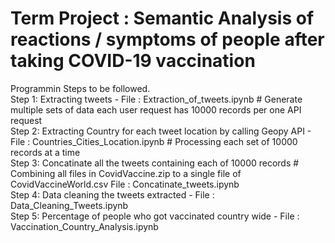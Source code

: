 # Term Project : Semantic Analysis of reactions / symptoms of people after taking COVID-19 vaccination
Programmin Steps to be followed.<br/>
Step 1: Extracting tweets - File : Extraction_of_tweets.ipynb # Generate multiple sets of data each user request has 10000 records per one API request<br/>
Step 2: Extracting Country for each tweet location by calling Geopy API - File : Countries_Cities_Location.ipynb # Processing each set of 10000 records at a time <br/>
Step 3: Concatinate all the tweets containing each of 10000 records # Combining all files in CovidVaccine.zip to a single file of CovidVaccineWorld.csv File : Concatinate_tweets.ipynb<br/>
Step 4: Data cleaning the tweets extracted - File : Data_Cleaning_Tweets.ipynb <br/>
Step 5: Percentage of people who got vaccinated country wide - File : Vaccination_Country_Analysis.ipynb <br/>

